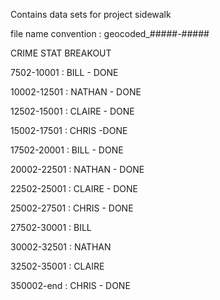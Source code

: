 Contains data sets for project sidewalk

file name convention : geocoded_#####-#####


CRIME STAT BREAKOUT

7502-10001 : BILL - DONE

10002-12501 : NATHAN - DONE

12502-15001 : CLAIRE - DONE

15002-17501 : CHRIS -DONE

17502-20001 : BILL - DONE

20002-22501 : NATHAN - DONE

22502-25001 : CLAIRE - DONE

25002-27501 : CHRIS - DONE

27502-30001 : BILL

30002-32501 : NATHAN

32502-35001 : CLAIRE

350002-end : CHRIS - DONE

